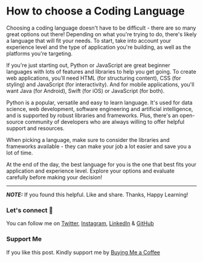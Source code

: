 # How to choose a Coding Language

Choosing a coding language doesn't have to be difficult - there are so many great options out there! Depending on what you're trying to do, there's likely a language that will fit your needs. To start, take into account your experience level and the type of application you're building, as well as the platforms you're targeting.

If you're just starting out, Python or JavaScript are great beginner languages with lots of features and libraries to help you get going. To create web applications, you'll need HTML (for structuring content), CSS (for styling) and JavaScript (for interactivity). And for mobile applications, you'll want Java (for Android), Swift (for iOS) or JavaScript (for both).

Python is a popular, versatile and easy to learn language. It's used for data science, web development, software engineering and artificial intelligence, and is supported by robust libraries and frameworks. Plus, there's an open-source community of developers who are always willing to offer helpful support and resources.

When picking a language, make sure to consider the libraries and frameworks available - they can make your job a lot easier and save you a lot of time.

At the end of the day, the best language for you is the one that best fits your application and experience level. Explore your options and evaluate carefully before making your decision!

---

**_NOTE:_** If you found this helpful. Like and share. Thanks, Happy Learning!

### Let's connect 💜

You can follow me on [Twitter](https://twitter.com/MrDanishSaleem), [Instagram](https://www.instagram.com/mrdanishsaleem/), [LinkedIn](https://www.linkedin.com/in/mrdanishsaleem/) & [GitHub](https://github.com/mrdanishsaleem/)

### Support Me

If you like this post. Kindly support me by [Buying Me a Coffee](https://www.buymeacoffee.com/mrdanishsaleem)
